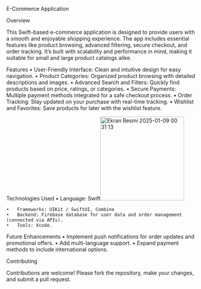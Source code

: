 E-Commerce Application

Overview

This Swift-based e-commerce application is designed to provide users with a smooth and enjoyable shopping experience. The app includes essential features like product browsing, advanced filtering, secure checkout, and order tracking. It’s built with scalability and performance in mind, making it suitable for small and large product catalogs alike.

Features
	•	User-Friendly Interface: Clean and intuitive design for easy navigation.
	•	Product Categories: Organized product browsing with detailed descriptions and images.
	•	Advanced Search and Filters: Quickly find products based on price, ratings, or categories.
	•	Secure Payments: Multiple payment methods integrated for a safe checkout process.
	•	Order Tracking: Stay updated on your purchase with real-time tracking.
	•	Wishlist and Favorites: Save products for later with the wishlist feature.

Technologies Used
	•	Language: Swift<img width="222" alt="Ekran Resmi 2025-01-09 00 31 13" src="https://github.com/user-attachments/assets/737e8b36-7c8e-4410-8bd7-8bf38ca098da" />

	•	Frameworks: UIKit / SwiftUI, Combine
	•	Backend: Firebase database for user data and order management (connected via APIs).
	•	Tools: Xcode.
Future Enhancements
	•	Implement push notifications for order updates and promotional offers.
	•	Add multi-language support.
	•	Expand payment methods to include international options.

Contributing

Contributions are welcome! Please fork the repository, make your changes, and submit a pull request.
